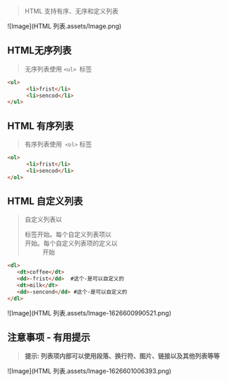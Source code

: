 > HTML 支持有序、无序和定义列表

![Image](HTML 列表.assets/Image.png)

## HTML无序列表

> 无序列表使用 `<ul> `标签

```html
<ul>
      <li>frist</li>
      <li>sencod</li>
</ul>
```

## HTML 有序列表

>  有序列表使用` <ol>` 标签

```html
<ol>
      <li>frist</li>
      <li>sencod</li>
</ol>
```

## HTML 自定义列表

> 自定义列表以 <dl> 标签开始。每个自定义列表项以 <dt> 开始。每个自定义列表项的定义以 <dd> 开始

```html
<dl>
   <dt>coffee</dt>
   <dd>-frist</dd>  #这个-是可以自定义的
   <dt>milk</dt>
   <dd>-sencond</dd> #这个-是可以自定义的
</dl>
```

![Image](HTML 列表.assets/Image-1626600990521.png)

## 注意事项 - 有用提示

> **提示: 列表项内部可以使用段落、换行符、图片、链接以及其他列表等等**

![Image](HTML 列表.assets/Image-1626601006393.png)

